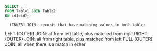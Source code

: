 ```sql
SELECT ...
FROM Table1 JOIN Table2
ON id1=id2;
```

      (INNER) JOIN: records that have matching values in both tables
 LEFT (OUTER) JOIN: all from  left table, plus matched from right
RIGHT (OUTER) JOIN: all from right table, plus matched from  left
 FULL (OUTER) JOIN: all when there is a match in either
